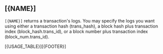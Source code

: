 ## [{NAME}]

`[{NAME}]` returns a transaction's logs. You may specify the logs you want using either a transaction hash (trans\_hash), a block hash plus transaction index (block\_hash.trans\_id), or a block number plus transaction index (block\_num.trans\_id).  

[{USAGE_TABLE}][{FOOTER}]
